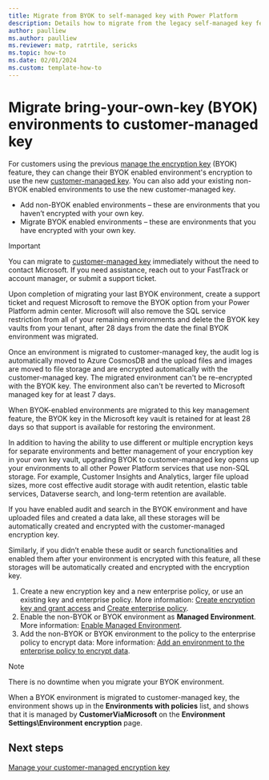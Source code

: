 ```yaml
---
title: Migrate from BYOK to self-managed key with Power Platform
description: Details how to migrate from the legacy self-managed key feature to customer-managed key
author: paulliew
ms.author: paulliew
ms.reviewer: matp, ratrtile, sericks
ms.topic: how-to 
ms.date: 02/01/2024
ms.custom: template-how-to
---
```


# Migrate bring-your-own-key (BYOK) environments to customer-managed key

For customers using the previous [manage the encryption key](manage-encryption-key.md) (BYOK) feature, they can change their BYOK enabled environment's encryption to use the new [customer-managed key](customer-managed-key.md). You can also add your existing non-BYOK enabled environments to use the new customer-managed key.

- Add non-BYOK enabled environments – these are environments that you haven’t encrypted with your own key.
- Migrate BYOK enabled environments – these are environments that you have encrypted with your own key.

> [!IMPORTANT]
> You can migrate to [customer-managed key](customer-managed-key.md) immediately without the need to contact Microsoft. If you need assistance, reach out to your FastTrack or account manager, or submit a support ticket.
>
> Upon completion of migrating your last BYOK environment, create a support ticket and request Microsoft to remove the BYOK option from your Power Platform admin center. Microsoft will also remove the SQL service restriction from all of your remaining environments and delete the BYOK key vaults from your tenant, after 28 days from the date the final BYOK environment was migrated.  
>
> Once an environment is migrated to customer-managed key, the audit log is automatically moved to Azure CosmosDB and the upload files and images are moved to file storage and are encrypted automatically with the customer-managed key. The migrated environment can't be re-encrypted with the BYOK key. The environment also can't be reverted to Microsoft managed key for at least 7 days.
>
> When BYOK-enabled environments are migrated to this key management feature, the BYOK key in the Microsoft key vault is retained for at least 28 days so that support is available for restoring the environment.
>
> In addition to having the ability to use different or multiple encryption keys for separate environments and better management of your encryption key in your own key vault, upgrading BYOK to customer-managed key opens up your environments to all other Power Platform services that use non-SQL storage. For example, Customer Insights and Analytics, larger file upload sizes, more cost effective audit storage with audit retention, elastic table services, Dataverse search, and long-term retention are available.

If you have enabled audit and search in the BYOK environment and have uploaded files and created a data lake, all these storages will be automatically created and encrypted with the customer-managed encryption key.

Similarly, if you didn’t enable these audit or search functionalities and enabled them after your environment is encrypted with this feature, all these storages will be automatically created and encrypted with the encryption key.

1. Create a new encryption key and a new enterprise policy, or use an existing key and enterprise policy. More information: [Create encryption key and grant access](customer-managed-key.md#create-encryption-key-and-grant-access) and [Create enterprise policy](customer-managed-key.md#create-enterprise-policy).
1. Enable the non-BYOK or BYOK environment as **Managed Environment**. More information: [Enable Managed Environment](customer-managed-key.md#enable-managed-environment-to-be-added-to-the-enterprise-policy).
1. Add the non-BYOK or BYOK environment to the policy to the enterprise policy to encrypt data: More information: [Add an environment to the enterprise policy to encrypt data](customer-managed-key.md#add-an-environment-to-the-enterprise-policy-to-encrypt-data).

> [!NOTE]
> There is no downtime when you migrate your BYOK environment.
>
> When a BYOK environment is migrated to customer-managed key, the environment shows up in the **Environments with policies** list, and shows that it is managed by **CustomerViaMicrosoft** on the **Environment Settings\Environment encryption** page.

## Next steps

[Manage your customer-managed encryption key](customer-managed-key.md)
